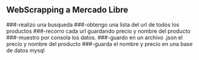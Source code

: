 ## WebScrapping a Mercado Libre 
###-realizo una busqueda 
###-obtengo una lista del url de todos los productos 
###-recorro cada url guardando precio y nombre del producto 
###-muestro por consola los datos.
###-guardo en un archivo .json el precio y nombre del producto
###-guarda el nombre y precio en una base de datos mysql
